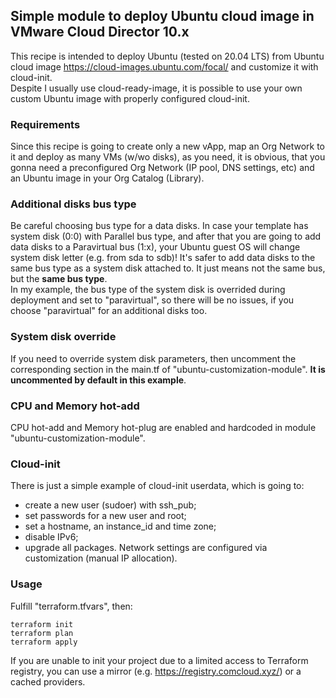 ## Simple module to deploy Ubuntu cloud image in VMware Cloud Director 10.x
This recipe is intended to deploy Ubuntu (tested on 20.04 LTS) from Ubuntu cloud image https://cloud-images.ubuntu.com/focal/ and customize it with cloud-init.<br />
Despite I usually use cloud-ready-image, it is possible to use your own custom Ubuntu image with properly configured cloud-init. 

### Requirements
Since this recipe is going to create only a new vApp, map an Org Network to it and deploy as many VMs (w/wo disks), as you need, it is obvious, that you gonna need a preconfigured Org Network (IP pool, DNS settings, etc) and an Ubuntu image in your Org Catalog (Library).<br />

### Additional disks bus type
Be careful choosing bus type for a data disks. In case your template has system disk (0:0) with Parallel bus type, and after that you are going to add data disks to a Paravirtual bus (1:x), your Ubuntu guest OS will change system disk letter (e.g. from sda to sdb)! It's safer to add data disks to the same bus type as a system disk attached to. It just means not the same bus, but the **same bus type**.<br />
In my example, the bus type of the system disk is overrided during deployment and set to "paravirtual", so there will be no issues, if you choose "paravirtual" for an additional disks too.

### System disk override
If you need to override system disk parameters, then uncomment the corresponding section in the main.tf of "ubuntu-customization-module". **It is uncommented by default in this example**.

### CPU and Memory hot-add
CPU hot-add and Memory hot-plug are enabled and hardcoded in module "ubuntu-customization-module".

### Cloud-init
There is just a simple example of cloud-init userdata, which is going to:
* create a new user (sudoer) with ssh_pub;
* set passwords for a new user and root;
* set a hostname, an instance_id and time zone;
* disable IPv6;
* upgrade all packages.
Network settings are configured via customization (manual IP allocation).


### Usage
Fulfill "terraform.tfvars", then:
```
terraform init
terraform plan
terraform apply
```
If you are unable to init your project due to a limited access to Terraform registry, you can use a mirror (e.g. https://registry.comcloud.xyz/) or a cached providers.